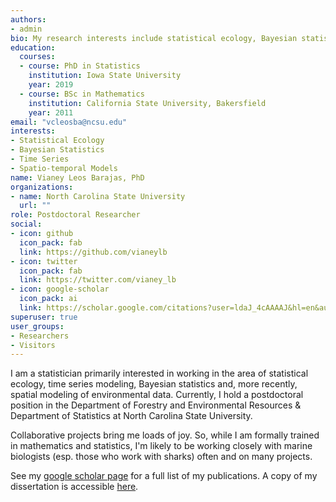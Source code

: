 ```yaml
---
authors:
- admin
bio: My research interests include statistical ecology, Bayesian statistics, time series, state-space and spatio-temporal models. I also collaborate on many shark telemetry projects.
education:
  courses:
  - course: PhD in Statistics
    institution: Iowa State University
    year: 2019
  - course: BSc in Mathematics
    institution: California State University, Bakersfield
    year: 2011
email: "vcleosba@ncsu.edu"
interests:
- Statistical Ecology
- Bayesian Statistics
- Time Series
- Spatio-temporal Models
name: Vianey Leos Barajas, PhD 
organizations:
- name: North Carolina State University
  url: ""
role: Postdoctoral Researcher
social:
- icon: github
  icon_pack: fab
  link: https://github.com/vianeylb
- icon: twitter
  icon_pack: fab
  link: https://twitter.com/vianey_lb
- icon: google-scholar
  icon_pack: ai
  link: https://scholar.google.com/citations?user=ldaJ_4cAAAAJ&hl=en&authuser=1
superuser: true
user_groups:
- Researchers
- Visitors
---
```


I am a statistician primarily interested in working in the area of statistical ecology, time series modeling, Bayesian statistics and, more recently, spatial modeling of environmental data. Currently, I hold a postdoctoral position in the Department of Forestry and Environmental Resources & Department of Statistics at North Carolina State University. 

Collaborative projects bring me loads of joy. So, while I am formally trained in mathematics and statistics, I'm likely to be working closely with marine biologists (esp. those who work with sharks) often and on many projects. 

See my [google scholar page](https://scholar.google.com/citations?user=ldaJ_4cAAAAJ&hl=en&authuser=2) for a full list of my publications. A copy of my dissertation is accessible [here](/files/Dissertation.pdf). 

